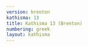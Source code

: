 ```yaml
---
version: brenton
kathisma: 13
title: Kathisma 13 (Brenton)
numbering: greek
layout: kathisma
---
```

